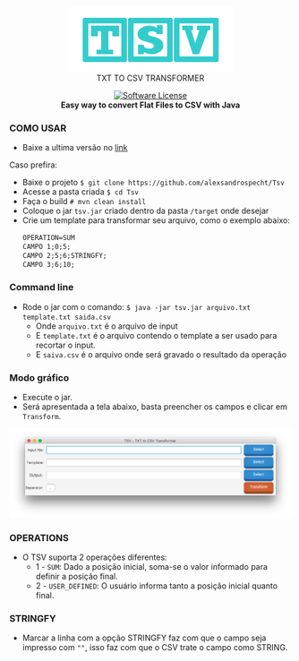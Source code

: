 <p align="center">
<img src="https://github.com/alexsandrospecht/Tsv/blob/master/images/logo.png"> </br>
TXT TO CSV TRANSFORMER
</p>


<p align="center">
<a href="/LICENSE"><img alt="Software License" src="https://img.shields.io/badge/license-MIT-brightgreen.svg?style=flat-square"></a><br>
<b> Easy way to convert Flat Files to CSV with Java</b>
</p>

### COMO USAR
 
 * Baixe a ultima versão no [link](https://drive.google.com/drive/folders/0B4ssNOXHf1khMmNCTWRKUHZTY1k)

Caso prefira: 
 * Baixe o projeto `$ git clone https://github.com/alexsandrospecht/Tsv `
 * Acesse a pasta criada `$ cd Tsv`
 * Faça o build `# mvn clean install`
 * Coloque o jar `tsv.jar` criado dentro da pasta `/target` onde desejar
 * Crie um template para transformar seu arquivo, como o exemplo abaixo:
    ```
    OPERATION=SUM
    CAMPO 1;0;5;
    CAMPO 2;5;6;STRINGFY;
    CAMPO 3;6;10;
    ```
### Command line    
 * Rode o jar com o comando: `$ java -jar tsv.jar arquivo.txt template.txt saida.csv`   
    * Onde `arquivo.txt` é o arquivo de input
    * E `template.txt` é o arquivo contendo o template a ser usado para recortar o input.   
    * E `saiva.csv` é o arquivo onde será gravado o resultado da operação

### Modo gráfico
 * Execute o jar.
 * Será apresentada a tela abaixo, basta preencher os campos e clicar em `Transform`.
 
 <p align="center">
 <img src="https://github.com/alexsandrospecht/Tsv/blob/master/images/tsv.png"> </br>
 </p>

### OPERATIONS
  * O TSV suporta 2 operações diferentes:
    * 1 - `SUM`: Dado a posição inicial, soma-se o valor informado para definir a posição final.
    * 2 - `USER_DEFINED`: O usuário informa tanto a posição inicial quanto final. 
    
### STRINGFY
  * Marcar a linha com a opção STRINGFY faz com que o campo seja impresso com `""`, isso faz com que o CSV trate o campo como STRING.

    
     
